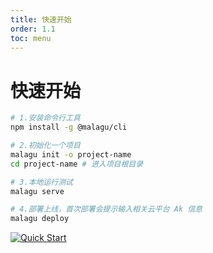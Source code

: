 ```yaml
---
title: 快速开始
order: 1.1
toc: menu
---
```



# 快速开始

```bash
# 1.安装命令行工具
npm install -g @malagu/cli

# 2.初始化一个项目
malagu init -o project-name
cd project-name # 进入项目根目录

# 3.本地运行测试
malagu serve

# 4.部署上线，首次部署会提示输入相关云平台 Ak 信息
malagu deploy
```

[![Quick Start](https://asciinema.org/a/474104.svg)](https://asciinema.org/a/474104?speed=2.5&autoplay=1)
